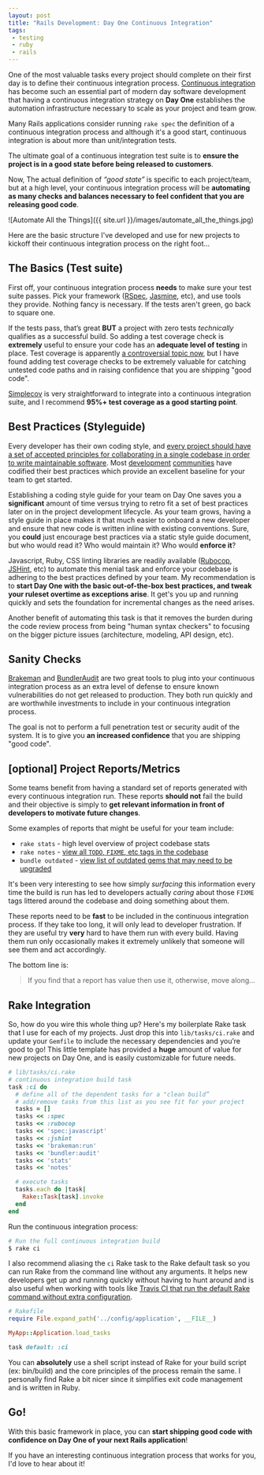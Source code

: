 ```yaml
---
layout: post
title: "Rails Development: Day One Continuous Integration"
tags:
 - testing
 - ruby
 - rails
---
```


One of the most valuable tasks every project should complete on their first
day is to define their continuous integration process.  [Continuous integration](http://martinfowler.com/articles/continuousIntegration.html)
has become such an essential part of modern day software development that having
a continuous integration strategy on **Day One** establishes the automation
infrastructure necessary to scale as your project and team grow.

Many Rails applications consider running `rake spec` the definition of
a continuous integration process and although it's a good start, continuous
integration is about more than unit/integration tests.

The ultimate goal of a continuous integration test suite is to **ensure the
project is in a good state before being released to customers**.  

Now, The actual definition of *“good state”* is specific to each project/team,
but at a high level, your continuous integration process will be **automating
as many checks and balances necessary to feel confident that you are releasing
good code**.

<p class="text-center">
![Automate All the Things]({{ site.url }}/images/automate_all_the_things.jpg)
</p>

Here are the basic structure I've developed and use for new projects to
kickoff their continuous integration process on the right foot...

## The Basics (Test suite)

First off, your continuous integration process **needs** to make sure your
test suite passes.  Pick your framework ([RSpec](http://rspec.info/),
[Jasmine](http://jasmine.github.io/), etc), and use tools they provide.
Nothing fancy is necessary. If the tests aren't green, go back to square one.

If the tests pass, that’s great **BUT** a project with zero tests *technically*
qualifies as a successful build.  So adding a test coverage check is
**extremely** useful to ensure your code has an **adequate level of testing**
in place.  Test coverage is apparently [a controversial topic now](http://www.confreaks.com/videos/3315-railsconf-keynote-writing-software),
but I have found adding test coverage checks to be extremely valuable for catching
untested code paths and in raising confidence that you are shipping "good code".

[Simplecov](https://github.com/colszowka/simplecov) is very straightforward
to integrate into a continuous integration suite, and I recommend **95%+ test
coverage as a good starting point**.

## Best Practices (Styleguide)

Every developer has their own coding style, and [every project should have a set
of accepted principles for collaborating in a single codebase in order to write maintainable software](http://www.smashingmagazine.com/2012/10/25/why-coding-style-matters/).
Most [development](https://github.com/bbatsov/ruby-style-guide)
[communities](https://github.com/airbnb/javascript) have codified their
best practices which provide an excellent baseline for your team to get started.

Establishing a coding style guide for your team on Day One saves you a
**significant** amount of time versus trying to retro fit a set of best
practices later on in the project development lifecycle.  As your team grows,
having a style guide in place makes it that much easier to onboard a new developer
and ensure that new code is written inline with existing conventions.  Sure, you
**could** just encourage best practices via a static style guide document, but
who would read it?  Who would maintain it?  Who would **enforce it**?

Javascript, Ruby, CSS linting libraries are readily available ([Rubocop](https://github.com/bbatsov/rubocop),
[JSHint](http://jshint.com/), etc) to automate this menial task and enforce your
codebase is adhering to the best practices defined by your team.  My recommendation
is to **start Day One with the basic out-of-the-box best practices, and tweak your
ruleset overtime as exceptions arise**.  It get's you up and running quickly and
sets the foundation for incremental changes as the need arises.

Another benefit of automating this task is that it removes the burden during the
code review process from being "human syntax checkers" to focusing on the
bigger picture issues (architecture, modeling, API design, etc).

## Sanity Checks

[Brakeman](http://brakemanscanner.org/) and [BundlerAudit](https://github.com/rubysec/bundler-audit)
are two great tools to plug into your continuous integration process as an
extra level of defense to ensure known vulnerabilities do not get released to
production.  They both run quickly and are worthwhile investments to include
in your continuous integration process.  

The goal is not to perform a full penetration test
or security audit of the system.  It is to give you **an increased confidence**
that you are shipping "good code".

## [optional] Project Reports/Metrics

Some teams benefit from having a standard set of reports generated
with every continuous integration run.  These reports **should not** fail
the build and their objective is simply to **get relevant information
in front of developers to motivate future changes**.  

Some examples of reports that might be useful for your team include:

* `rake stats` - high level overview of project codebase stats
* `rake notes` - [view all `TODO`, `FIXME`, etc tags in the codebase](http://guides.rubyonrails.org/command_line.html#notes)
* `bundle outdated` - [view list of outdated gems that may need to be upgraded](http://bundler.io/v1.1/bundle_outdated.html)

It's been very interesting to see how simply *surfacing* this information every
time the build is run has led to developers actually *caring* about those `FIXME`
tags littered around the codebase and doing something about them.

These reports need to be **fast** to be included in the continuous integration
process.  If they take too long, it will only lead to developer frustration.  If they are
useful try **very** hard to have them run with every build.  Having them run
only occasionally makes it extremely unlikely that someone will see them and act
accordingly.

The bottom line is:
> If you find that a report has value then use it, otherwise, move along...

## Rake Integration

So, how do you wire this whole thing up?  Here's my boilerplate Rake task that
I use for each of my projects.  Just drop this into `lib/tasks/ci.rake` and
update your `Gemfile` to include the necessary dependencies and you’re good to
go!  This little template has provided a **huge** amount of value for new projects on
Day One, and is easily customizable for future needs.

```ruby
# lib/tasks/ci.rake
# continuous integration build task
task :ci do
  # define all of the dependent tasks for a "clean build”
  # add/remove tasks from this list as you see fit for your project
  tasks = []
  tasks << :spec
  tasks << :rubocop
  tasks << 'spec:javascript'
  tasks << :jshint
  tasks << 'brakeman:run'
  tasks << 'bundler:audit'
  tasks << 'stats'
  tasks << 'notes'

  # execute tasks
  tasks.each do |task|
    Rake::Task[task].invoke
  end
end
```

Run the continuous integration process:

```bash
# Run the full continuous integration build
$ rake ci
```

I also recommend aliasing the `ci` Rake task to the Rake default task so you can
run Rake from the command line without any arguments.  It helps
new developers get up and running quickly without having to hunt around and is
also useful when working with tools like [Travis CI that run the default Rake
command without extra configuration](http://docs.travis-ci.com/user/languages/ruby/#Default-Test-Script).

```ruby
# Rakefile
require File.expand_path('../config/application', __FILE__)

MyApp::Application.load_tasks

task default: :ci
```

You can **absolutely** use a shell script instead of Rake for your build script
(ex: bin/build) and the core principles of the process remain the same.  I
personally find Rake a bit nicer since it simplifies exit code management and
is written in Ruby.

## Go!

With this basic framework in place, you can **start shipping good code with
confidence on Day One of your next Rails application**!

If you have an interesting continuous integration process that works for you,
I'd love to hear about it!
